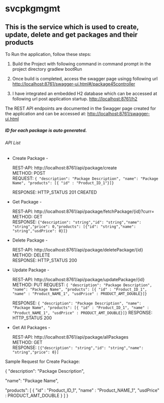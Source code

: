 # svcpkgmgmt

## This is the service which is used to create, update, delete and get packages and their products

To Run the application, follow these steps:


1.  Build the Project with following command in command prompt in the project directory
	gradlew bootRun
2.  Once build is completed, access the swagger page usingg following url
	<http://localhost:8761/swagger-ui.html#/package45controller>

3.	I have integrated an embedded H2 database which can be accessed at following url post application startup.
	<http://localhost:8761/h2>	
	


The REST API endpoints are documented in the Swagger page created for the application and can be accessed at:
<http://localhost:8761/swagger-ui.html>


#####  ID for each package is auto generated.

###### API List



*   Create Package -
   
	REST-API: http://localhost:8761/api/package/create   
	METHOD: POST   
	REQUEST: `{ "description": "Package Description", "name": "Package Name", "products": [{ "id" : "Product_ID_1"}]}`
    
	RESPONSE: HTTP_STATUS 201 CREATED


*   Get Package -

	REST-API: http://localhost:8761/api/package/fetchPackage/{id}?curr=<CURRENCY>   
	METHOD: GET   
	RESPONSE: `{"description": "string","id": "string","name": "string","price": 0,"products": [{"id": "string","name": "string","usdPrice": 0}]}`    
	

*   Delete Package - 
  
	REST-API: http://localhost:8761/api/package/deletePackage/{id}
	METHOD: DELETE   
	RESPONSE: HTTP_STATUS 200     


*   Update Package -

	REST-API: http://localhost:8761/api/package/updatePackage/{id}
	METHOD: PUT
	REQUEST: `{ "description": "Package Description", "name": "Package Name", "products": [{ "id" : "Product_ID_1", "name" : "Product_NAME_1", "usdPrice" : PRODUCT_AMT_DOUBLE}]}`
    
	RESPONSE: `{ "description": "Package Description", "name": "Package Name", "products": [{ "id" : "Product_ID_1", "name" : "Product_NAME_1", "usdPrice" : PRODUCT_AMT_DOUBLE}]}`
	RESPONSE: HTTP_STATUS 200     


*   Get All Packages -   

	REST-API: http://localhost:8761/api/package/allPackages   
	METHOD: GET   
	RESPONSE: `[{"description": "string","id": "string","name": "string","price": 0}]` 
	




Sample Request for Create Package:

{
  "description": "Package Description",
  
  "name": "Package Name",
  
  "products": [
   {
  "id" : "Product_ID_1",
  "name" : "Product_NAME_1",
  "usdPrice" : PRODUCT_AMT_DOUBLE
	}
  ]
}

